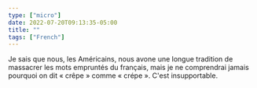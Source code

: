 ```yaml
---
type: ["micro"]
date: 2022-07-20T09:13:35-05:00
title: ""
tags: ["French"]
---
```

Je sais que nous, les Américains, nous avone une longue tradition de massacrer les mots empruntés du français, mais je ne comprendrai jamais pourquoi on dit « crêpe » comme « crépe ». C'est insupportable.
